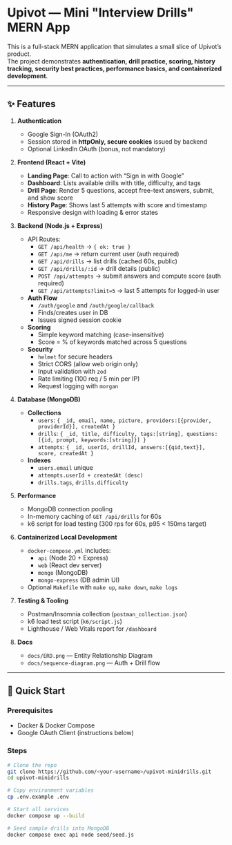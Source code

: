 # Upivot — Mini "Interview Drills" MERN App

This is a full-stack MERN application that simulates a small slice of Upivot’s product.  
The project demonstrates **authentication, drill practice, scoring, history tracking, security best practices, performance basics, and containerized development**.

---

## ✨ Features

1. **Authentication**
   - Google Sign-In (OAuth2)
   - Session stored in **httpOnly, secure cookies** issued by backend
   - Optional LinkedIn OAuth (bonus, not mandatory)

2. **Frontend (React + Vite)**
   - **Landing Page**: Call to action with “Sign in with Google”
   - **Dashboard**: Lists available drills with title, difficulty, and tags
   - **Drill Page**: Render 5 questions, accept free-text answers, submit, and show score
   - **History Page**: Shows last 5 attempts with score and timestamp
   - Responsive design with loading & error states

3. **Backend (Node.js + Express)**
   - API Routes:
     - `GET /api/health` → `{ ok: true }`
     - `GET /api/me` → return current user (auth required)
     - `GET /api/drills` → list drills (cached 60s, public)
     - `GET /api/drills/:id` → drill details (public)
     - `POST /api/attempts` → submit answers and compute score (auth required)
     - `GET /api/attempts?limit=5` → last 5 attempts for logged-in user
   - **Auth Flow**
     - `/auth/google` and `/auth/google/callback`
     - Finds/creates user in DB
     - Issues signed session cookie
   - **Scoring**
     - Simple keyword matching (case-insensitive)
     - Score = % of keywords matched across 5 questions
   - **Security**
     - `helmet` for secure headers
     - Strict CORS (allow web origin only)
     - Input validation with `zod`
     - Rate limiting (100 req / 5 min per IP)
     - Request logging with `morgan`

4. **Database (MongoDB)**
   - **Collections**
     - `users`: `{ _id, email, name, picture, providers:[{provider, providerId}], createdAt }`
     - `drills`: `{ _id, title, difficulty, tags:[string], questions:[{id, prompt, keywords:[string]}] }`
     - `attempts`: `{ _id, userId, drillId, answers:[{qid,text}], score, createdAt }`
   - **Indexes**
     - `users.email` unique
     - `attempts.userId + createdAt (desc)`
     - `drills.tags`, `drills.difficulty`

5. **Performance**
   - MongoDB connection pooling
   - In-memory caching of `GET /api/drills` for 60s
   - k6 script for load testing (300 rps for 60s, p95 < 150ms target)

6. **Containerized Local Development**
   - `docker-compose.yml` includes:
     - `api` (Node 20 + Express)
     - `web` (React dev server)
     - `mongo` (MongoDB)
     - `mongo-express` (DB admin UI)
   - Optional `Makefile` with `make up`, `make down`, `make logs`

7. **Testing & Tooling**
   - Postman/Insomnia collection (`postman_collection.json`)
   - k6 load test script (`k6/script.js`)
   - Lighthouse / Web Vitals report for `/dashboard`

8. **Docs**
   - `docs/ERD.png` — Entity Relationship Diagram
   - `docs/sequence-diagram.png` — Auth + Drill flow

---

## 🚀 Quick Start

### Prerequisites
- Docker & Docker Compose
- Google OAuth Client (instructions below)

### Steps
```bash
# Clone the repo
git clone https://github.com/<your-username>/upivot-minidrills.git
cd upivot-minidrills

# Copy environment variables
cp .env.example .env

# Start all services
docker compose up --build

# Seed sample drills into MongoDB
docker compose exec api node seed/seed.js
